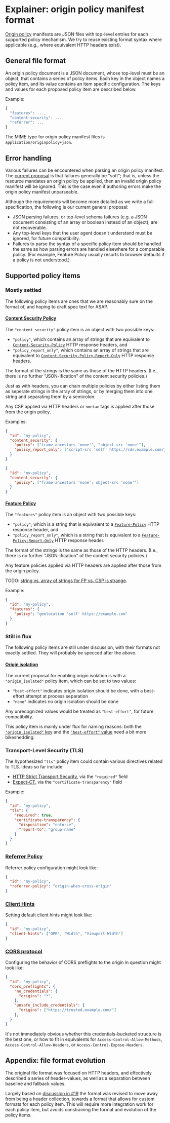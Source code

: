 # Explainer: origin policy manifest format

[Origin policy](./README.md) manifests are JSON files with top-level entries for each supported policy mechanism. We try to reuse existing format syntax where applicable (e.g., where equivalent HTTP headers exist).

## General file format

An origin policy document is a JSON document, whose top-level must be an object, that contains a series of policy items. Each key in the object names a policy item, and its value contains an item specific configuration. The keys and values for each proposed policy item are described below.

Example:

```js
{
  "features": ...,
  "content-security": ...,
  "referrer": ...
}
```

The MIME type for origin policy manifest files is `application/originpolicy+json`.

## Error handling

Various failures can be encountered when parsing an origin policy manifest. The [current proposal](https://github.com/WICG/origin-policy/issues/49) is that failures generally be "soft"; that is, unless the resource mandates an origin policy be applied, then an invalid origin policy manifest will be ignored. This is the case even if authoring errors make the origin policy manifest unparseable.

Although the requirements will become more detailed as we write a full specification, the following is our current general proposal:

* JSON parsing failures, or top-level schema failures (e.g. a JSON document consisting of an array or boolean instead of an object), are not recoverable.
* Any top-level keys that the user agent doesn't understand must be ignored, for future compatibility.
* Failures to parse the syntax of a specific policy item should be handled the same as how parsing errors are handled elsewhere for a comparable policy. (For example, Feature Policy usually resorts to browser defaults if a policy is not understood.)

## Supported policy items

### Mostly settled

The following policy items are ones that we are reasonably sure on the format of, and hoping to draft spec text for ASAP.

#### [Content Security Policy](https://w3c.github.io/webappsec-csp/)

The `"content_security"` policy item is an object with two possible keys:

* `"policy"`, which contains an array of strings that are equivalent to [`Content-Security-Policy`](https://w3c.github.io/webappsec-csp/#csp-header) HTTP response headers, and
* `"policy_report_only"`, which contains an array of strings that are equivalent to [`Content-Security-Policy-Report-Only`](https://w3c.github.io/webappsec-csp/#cspro-header) HTTP response headers.

The format of the strings is the same as those of the HTTP headers. (I.e., there is no further "JSON-ification" of the content security policies.)

Just as with headers, you can chain multiple policies by either listing them as seperate strings in the array of strings, or by merging them into one string and separating them by a semicolon.

Any CSP applied via HTTP headers or `<meta>` tags is applied after those from the origin policy.

Examples:

```json
{
  "id": "my-policy",
  "content_security": {
    "policy": ["frame-ancestors 'none'", "object-src 'none'"],
    "policy_report_only": ["script-src 'self' https://cdn.example.com/js/"]
  }
}
```

```json
{
  "id": "my-policy",
  "content_security": {
    "policy": ["frame-ancestors 'none'; object-src 'none'"]
  }
}
```

#### [Feature Policy](https://w3c.github.io/webappsec-feature-policy/)

The `"features"` policy item is an object with two possible keys:

* `"policy"`, which is a string that is equivalent to a [`Feature-Policy`](https://w3c.github.io/webappsec-feature-policy/#feature-policy-http-header-field) HTTP response header, and
* `"policy_report_only"`, which is a string that is equivalent to a [`Feature-Policy-Report-Only`](https://github.com/w3c/webappsec-feature-policy/blob/master/reporting.md#can-i-just-trigger-reports-without-actually-enforcing-the-policy) HTTP response header.

The format of the strings is the same as those of the HTTP headers. (I.e., there is no further "JSON-ification" of the content security policies.)

Any feature policies applied via HTTP headers are applied after those from the origin policy.

TODO: [string vs. array of strings for FP vs. CSP is strange](https://github.com/WICG/origin-policy/issues/50).

Example:

```json
{
  "id": "my-policy",
  "features": {
    "policy": "geolocation 'self' https://example.com"
  }
}
```

### Still in flux

The following policy items are still under discussion, with their formats not exactly settled. They will probably be specced after the above.

#### [Origin isolation](https://github.com/domenic/origin-isolation)

The current proposal for enabling origin isolation is with a `"origin_isolated"` policy item, which can be set to two values:

* `"best-effort"` indicates origin isolation should be done, with a best-effort attempt at process separation
* `"none"` indicates no origin isolation should be done

Any unrecognized values would be treated as `"best-effort"`, for future compatibility.

This policy item is mainly under flux for naming reasons: both the [`"origin_isolated"` key](https://github.com/domenic/origin-isolation/issues/5) and the [`"best-effort"` value](https://github.com/domenic/origin-isolation/issues/1) need a bit more bikeshedding.

### Transport-Level Security (TLS)

The hypothesized `"tls"` policy item could contain various directives related to TLS. Ideas so far include:

- [HTTP Strict Transport Security](https://tools.ietf.org/html/rfc6797), via the `"required"` field
- [Expect-CT](https://developer.mozilla.org/en-US/docs/Web/HTTP/Headers/Expect-CT), via the `"certificate-transparency"` field

Example:

```json
{
  "id": "my-policy",
  "tls": {
    "required": true,
    "certificate-transparency": {
      "disposition": "enforce",
      "report-to": "group-name"
    }
  }
}
```

### [Referrer Policy](https://w3c.github.io/webappsec-referrer-policy/)

Referrer policy configuration might look like:

```json
{
  "id": "my-policy",
  "referrer-policy": "origin-when-cross-origin"
}
```

### [Client Hints](https://httpwg.org/http-extensions/client-hints.html)

Setting default client hints might look like:

```json
{
  "id": "my-policy",
  "client-hints": ["DPR", "Width", "Viewport-Width"]
}
```

### [CORS protocol](https://fetch.spec.whatwg.org/#http-cors-protocol)

Configuring the behavior of CORS preflights to the origin in question might look like:

```json
{
  "id": "my-policy",
  "cors_preflights": {
    "no_credentials": {
      "origins": "*",
    },
    "unsafe_include_credentials": {
      "origins": ["https://trusted.example.com/"]
    },
  }
}
```

It's not immediately obvious whether this credentials-bucketed structure is the best one, or how to fit in equivalents for `Access-Control-Allow-Methods`, `Access-Control-Allow-Headers`, or `Access-Control-Expose-Headers`.

## Appendix: file format evolution

The original file format was focused on HTTP headers, and effectively described a series of header-values, as well as a separation between baseline and fallback values.

Largely based on [discussion in #19](https://github.com/WICG/origin-policy/issues/19) the format was revised to move away from being a header collection, towards a format that allows for custom formats for each policy item. This will require more integration work for each policy item, but avoids constraining the format and evolution of the policy items.
